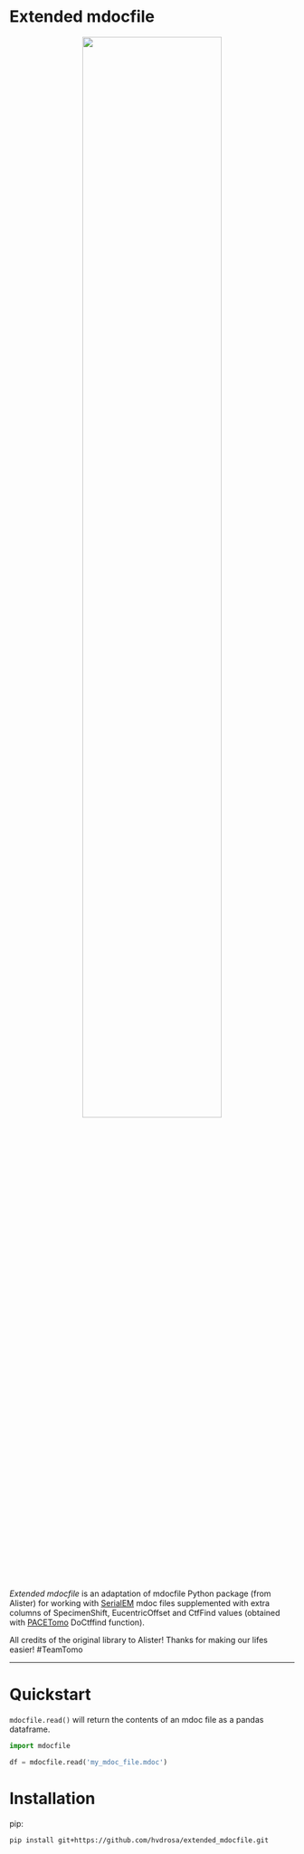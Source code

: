 # Extended mdocfile

<p align="center" width="100%">
    <img width="70%" src="https://user-images.githubusercontent.com/7307488/205445941-8db4ad0e-648a-446e-812d-bd1b81ec19b8.png"> 
</p>

*Extended mdocfile* is an adaptation of mdocfile Python package (from Alister) for working with [SerialEM](https://bio3d.colorado.edu/SerialEM/) mdoc files supplemented with extra columns of SpecimenShift, EucentricOffset and CtfFind values (obtained with [PACETomo](https://github.com/eisfabian/PACEtomo.git) DoCtffind function).

All credits of the original library to Alister! Thanks for making our lifes easier! #TeamTomo

---

# Quickstart

`mdocfile.read()` will return the contents of an mdoc file as a pandas 
dataframe.

```python
import mdocfile

df = mdocfile.read('my_mdoc_file.mdoc')
```

# Installation

pip:

```shell
pip install git+https://github.com/hvdrosa/extended_mdocfile.git
```

